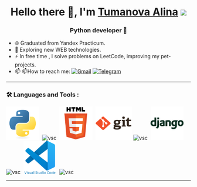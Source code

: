 
<!--
**Tumanova-Alina/Tumanova-Alina** is a ✨ _special_ ✨ repository because its `README.md` (this file) appears on your GitHub profile.

Here are some ideas to get you started:

- 🔭 I’m currently working on ...
- 🌱 I’m currently learning ...
- 👯 I’m looking to collaborate on ...
- 🤔 I’m looking for help with ...
- 💬 Ask me about ...
- 📫 How to reach me: ...
- 😄 Pronouns: ...
- ⚡ Fun fact: ...
-->
<h1 align="center">Hello there 👋, I'm <a href="https://github.com/Tumanova-Alina" target="_blank">Tumanova Alina</a> 
<img src="https://github.com/blackcater/blackcater/raw/main/images/Hi.gif" height="32"/></h1>
<h3 align="center">Python developer 🐍</h3>

- :globe_with_meridians: Graduated from Yandex Practicum.
- 🌱 Exploring new WEB technologies.
- :zap: In free time , I solve problems on LeetCode, improving my pet-projects.
- 📫 :mailbox:How to reach me:
<a href="mailto:alinatumanova2005@gmail.com">![Gmail](https://img.shields.io/badge/Gmail-D14836?style=for-the-badge&logo=gmail&logoColor=white)</a> <a href="https://telegram.me/alinatelebot">![Telegram](https://img.shields.io/badge/-Telegram-blue?style=for-the-badge&logo=appveyor)</a>


----
### :hammer_and_wrench: Languages and Tools :

<div>
  <img src="https://raw.githubusercontent.com/devicons/devicon/1119b9f84c0290e0f0b38982099a2bd027a48bf1/icons/python/python-original.svg" title="Python" alt="Python" width="90" height="90"/>&nbsp;
  <img src="https://simpleicons.org/icons/postgresql.svg" title="vsc"  alt="vsc" width="90" height="90"/>&nbsp;
  <img src="https://raw.githubusercontent.com/devicons/devicon/1119b9f84c0290e0f0b38982099a2bd027a48bf1/icons/html5/html5-original-wordmark.svg" title="HTML5" alt="HTML" width="90" height="90"/>&nbsp;
  <img src="https://raw.githubusercontent.com/devicons/devicon/1119b9f84c0290e0f0b38982099a2bd027a48bf1/icons/git/git-original-wordmark.svg" title="Git" alt="Git" width="100" height="90"/>
  <img src="https://simpleicons.org/icons/nginx.svg" title="vsc"  alt="vsc" width="90" height="90"/>&nbsp;
  <img src="https://raw.githubusercontent.com/devicons/devicon/1119b9f84c0290e0f0b38982099a2bd027a48bf1/icons/django/django-plain-wordmark.svg" title="Django"  alt="django" width="90" height="90"/>&nbsp;
  <img src="https://simpleicons.org/icons/docker.svg" title="vsc"  alt="vsc" width="90" height="90"/>&nbsp;
  <img src="https://raw.githubusercontent.com/devicons/devicon/1119b9f84c0290e0f0b38982099a2bd027a48bf1/icons/vscode/vscode-original-wordmark.svg" title="vsc"  alt="vsc" width="90" height="90"/>&nbsp;
  <img src="https://cdn.worldvectorlogo.com/logos/fastapi-1.svg" title="fastapi"  alt="vsc" width="90" height="90"/>&nbsp;
  </div>

---

